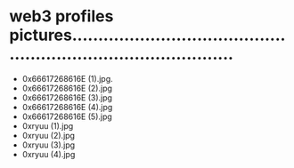 # web3 profiles pictures....................................................................................
- 0x66617268616E (1).jpg.
- 0x66617268616E (2).jpg
- 0x66617268616E (3).jpg
- 0x66617268616E (4).jpg
- 0x66617268616E (5).jpg
- 0xryuu (1).jpg
- 0xryuu (2).jpg
- 0xryuu (3).jpg
- 0xryuu (4).jpg
